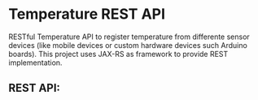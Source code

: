 # Temperature REST API

RESTful Temperature API to register temperature from differente sensor devices (like mobile devices or custom hardware devices such Arduino boards). This project uses JAX-RS as framework to provide REST implementation.

## REST API:

